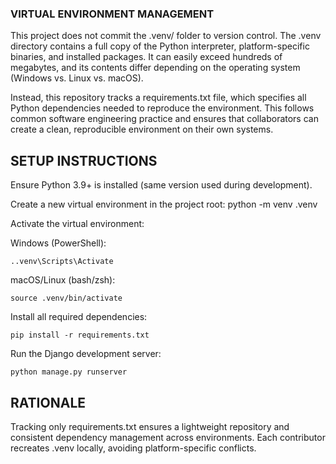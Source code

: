 ### VIRTUAL ENVIRONMENT MANAGEMENT

This project does not commit the .venv/ folder to version control. The .venv directory contains a full copy of the Python interpreter, platform-specific binaries, and installed packages. It can easily exceed hundreds of megabytes, and its contents differ depending on the operating system (Windows vs. Linux vs. macOS).

Instead, this repository tracks a requirements.txt file, which specifies all Python dependencies needed to reproduce the environment. This follows common software engineering practice and ensures that collaborators can create a clean, reproducible environment on their own systems.

## SETUP INSTRUCTIONS

Ensure Python 3.9+ is installed (same version used during development).

Create a new virtual environment in the project root:
python -m venv .venv

Activate the virtual environment:

Windows (PowerShell):

```..venv\Scripts\Activate```

macOS/Linux (bash/zsh):

```source .venv/bin/activate```

Install all required dependencies:

```pip install -r requirements.txt```

Run the Django development server:

```python manage.py runserver```

## RATIONALE

Tracking only requirements.txt ensures a lightweight repository and consistent dependency management across environments. Each contributor recreates .venv locally, avoiding platform-specific conflicts.
